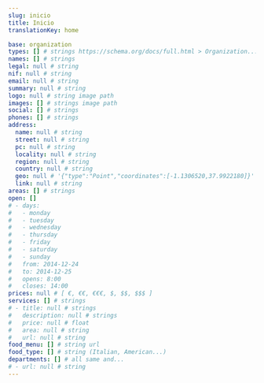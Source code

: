 ```yaml
---
slug: inicio
title: Inicio
translationKey: home

base: organization
types: [] # strings https://schema.org/docs/full.html > Organization...
names: [] # strings
legal: null # string
nif: null # string
email: null # string
summary: null # string
logo: null # string image path
images: [] # strings image path
social: [] # strings
phones: [] # strings
address:
  name: null # string
  street: null # string
  pc: null # string
  locality: null # string
  region: null # string
  country: null # string
  geo: null # '{"type":"Point","coordinates":[-1.1306520,37.9922180]}'
  link: null # string
areas: [] # strings
open: []
# - days:
#   - monday
#   - tuesday
#   - wednesday
#   - thursday
#   - friday
#   - saturday
#   - sunday
#   from: 2014-12-24
#   to: 2014-12-25
#   opens: 8:00
#   closes: 14:00
prices: null # [ €, €€, €€€, $, $$, $$$ ]
services: [] # strings
# - title: null # strings
#   description: null # strings
#   price: null # float
#   area: null # string
#   url: null # string
food_menu: [] # string url
food_type: [] # string (Italian, American...)
departments: [] # all same and...
# - url: null # string
---
```

